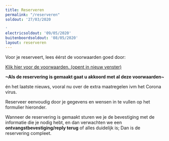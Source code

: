 ```yaml
---
title: Reserveren
permalink: "/reserveren"
soldout: '27/03/2020

'
electricsoldout: '09/05/2020'
buitenboordsoldout: '08/05/2020'
layout: reserveren
---
```


Voor je reserveert, lees éérst de voorwaarden goed door:

[Klik hier voor de voorwaarden. (opent in nieuw venster)](http://descheepsjongens.nl/voorwaarden)

**\~Als de reservering is gemaakt gaat u akkoord met al deze voorwaarden\~**

én het laatste nieuws, vooral nu over de extra maatregelen ivm het Corona virus.

Reserveer eenvoudig door je gegevens en wensen in te vullen op het formulier hieronder.

Wanneer de reservering is gemaakt sturen we je de bevestiging met de informatie die je nodig hebt, en dan verwachten we een **ontvangstbevestiging/reply terug** of alles duidelijk is; Dan is de reservering compleet.